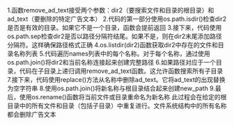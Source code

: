 1.函数remove_ad_text接受两个参数：dir2（要搜索文件和目录的根目录）和ad_text（要删除的特定广告文本） 
2.代码的第一部分使用os.path.isdir()检查dir2是否是有效的目录。如果它不是一个目录，函数会提前返回 
3.接下来，代码使用os.path.sep检查dir2是否以路径分隔符结尾。如果不是，则在dir2末尾添加路径分隔符。这样确保路径格式正确 
4.os.listdir(dir2)函数获取dir2中存在的文件和目录名称列表 
5.代码遍历names列表中的每个名称。对于每个名称，通过使用os.path.join()将dir2和当前名称连接起来创建完整路径 
6.如果路径对应于一个目录，代码在子目录上递归调用remove_ad_text函数。这允许函数搜索所有子目录 
7.接下来，代码使用replace()方法从名称中删除ad_text。它将ad_text的出现替换为空字符串 
8.使用os.path.join()将新名称与根目录结合起来创建new_path 
9.最后，使用os.rename()函数将当前文件或目录重命名为新名称 此过程会在给定的根目录中的所有文件和目录（包括子目录）中重复进行。文件系统结构中的所有名称都会删除广告文本
